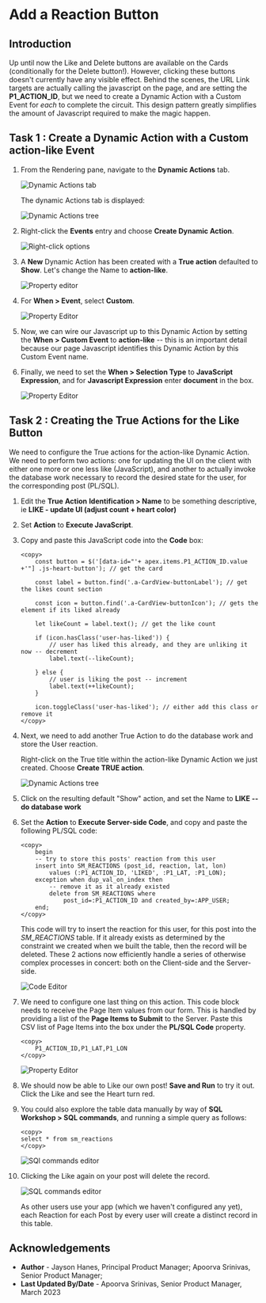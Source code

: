 # Add a Reaction Button

## Introduction

Up until now the Like and Delete buttons are available on the Cards (conditionally for the
Delete button!). However, clicking these buttons doesn't currently have
any visible effect. Behind the scenes, the URL Link targets are actually
calling the javascript on the page, and are setting the
**P1_ACTION_ID**, but we need to create a Dynamic Action with a Custom
Event for *each* to complete the circuit. This design pattern greatly
simplifies the amount of Javascript required to make the magic happen.

## **Task 1** : Create a Dynamic Action with a Custom **action-like** Event

1. From the Rendering pane, navigate to the **Dynamic Actions** tab.

    ![Dynamic Actions tab](images/da-tab.png)

    The dynamic Actions tab is displayed:

    ![Dynamic Actions tree](images/da-tree.png)


2.  Right-click the **Events** entry and choose **Create Dynamic Action**.

    ![Right-click options](images/create-da.png)

3.  A **New** Dynamic Action has been created with a **True action** defaulted to **Show**. Let's change the Name to **action-like**.

    ![Property editor](images/da-name.png)

3.  For **When > Event**, select **Custom**.

    ![Property Editor](images/when-event.png)

4.  Now, we can wire our Javascript up to this Dynamic Action by
    setting the **When > Custom Event** to **action-like**
    -- this is an important detail because our page Javascript identifies this Dynamic Action by
    this Custom Event name.

5.  Finally, we need to set the **When > Selection Type** to
    **JavaScript Expression**, and for **Javascript Expression** enter **document** in the box.

    ![Property Editor](images/js-expression.png)

## **Task 2** : Creating the True Actions for the Like Button

We need to configure the True actions for the action-like Dynamic
Action. We need to perform two actions: one for updating the UI on
the client with either one more or one less like (JavaScript), and
another to actually invoke the database work necessary to record the
desired state for the user, for the corresponding post (PL/SQL).

1.  Edit the **True** **Action** **Identification > Name** to be
    something descriptive, ie **LIKE - update UI (adjust count + heart color)**

2.  Set **Action** to **Execute JavaScript**.

3.  Copy and paste this JavaScript code into the **Code** box:

    ```
    <copy>
        const button = $('[data-id="'+ apex.items.P1_ACTION_ID.value +'"] .js-heart-button'); // get the card

        const label = button.find('.a-CardView-buttonLabel'); // get the likes count section

        const icon = button.find('.a-CardView-buttonIcon'); // gets the element if its liked already

        let likeCount = label.text(); // get the like count

        if (icon.hasClass('user-has-liked')) { 
            // user has liked this already, and they are unliking it now -- decrement
            label.text(--likeCount); 

        } else { 
            // user is liking the post -- increment
            label.text(++likeCount);
        }

        icon.toggleClass('user-has-liked'); // either add this class or remove it
    </copy>
    ```

4. Next, we need to add another True Action to do the database work and
store the User reaction.

    Right-click on the True title within the action-like Dynamic Action
    we just created. Choose **Create TRUE action**.

    ![Dynamic Actions tree](images/true-action.png)

5.  Click on the resulting default "Show" action, and set the Name to 
    **LIKE -- do database work**

6.  Set the **Action** to **Execute Server-side Code**, and copy and
    paste the following PL/SQL code:

    ```
    <copy>
        begin
        -- try to store this posts' reaction from this user
        insert into SM_REACTIONS (post_id, reaction, lat, lon) 
            values (:P1_ACTION_ID, 'LIKED', :P1_LAT, :P1_LON);
        exception when dup_val_on_index then
            -- remove it as it already existed
            delete from SM_REACTIONS where 
                post_id=:P1_ACTION_ID and created_by=:APP_USER;
        end;
    </copy>
    ```

    This code will try to insert the reaction for this user, for this post into the *SM_REACTIONS* table. If it already exists as determined by the constraint we created when we built the table, then the record will be deleted. These 2 actions now efficiently handle a series of otherwise complex processes in concert: both on the Client-side and the Server-side.
    
    ![Code Editor](images/plsql-code.png)

7. We need to configure one last thing on this action. This code block
needs to receive the Page Item values from our form.
    This is handled by providing a list of the **Page Items to Submit** to the Server.
    Paste this CSV list of Page Items into the box under the **PL/SQL Code** property.
    ```
    <copy>
        P1_ACTION_ID,P1_LAT,P1_LON
    </copy>
    ```

    ![Property Editor](images/item-to-submit.png)

8. We should now be able to Like our own post! **Save and Run** to try it out. Click the Like and see the Heart turn red.

9.  You could also explore the table data manually by way of **SQL Workshop > SQL commands**, and running a simple query as follows:
    ```
    <copy>
    select * from sm_reactions
    </copy>
    ```

    ![SQl commands editor](images/sql-with-record.png)

10. Clicking the Like again on your post will delete the record.

    ![SQL commands editor](images/sql-without-record.png)

    As other users use your app (which we haven't configured any yet), each Reaction for each Post by every user will create a distinct record in this table.


## **Acknowledgements**

 - **Author** - Jayson Hanes, Principal Product Manager; Apoorva Srinivas, Senior Product Manager; 
 - **Last Updated By/Date** - Apoorva Srinivas, Senior Product Manager, March 2023